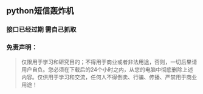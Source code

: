 <!--
 * @Name: AXI
 * @Date: 2022-03-14
 * @ContactTG: @czgov
-->
## python短信轰炸机

### 接口已经过期 需自己抓取

### 免责声明：

> 仅限用于学习和研究目的；不得用于商业或者非法用途，否则，一切后果请用户自负。您必须在下载后的24个小时之内，从您的电脑中彻底删除上述内容。仅供用于学习和交流，任何人不得倒卖、行骗、传播、严禁用于商业用途！